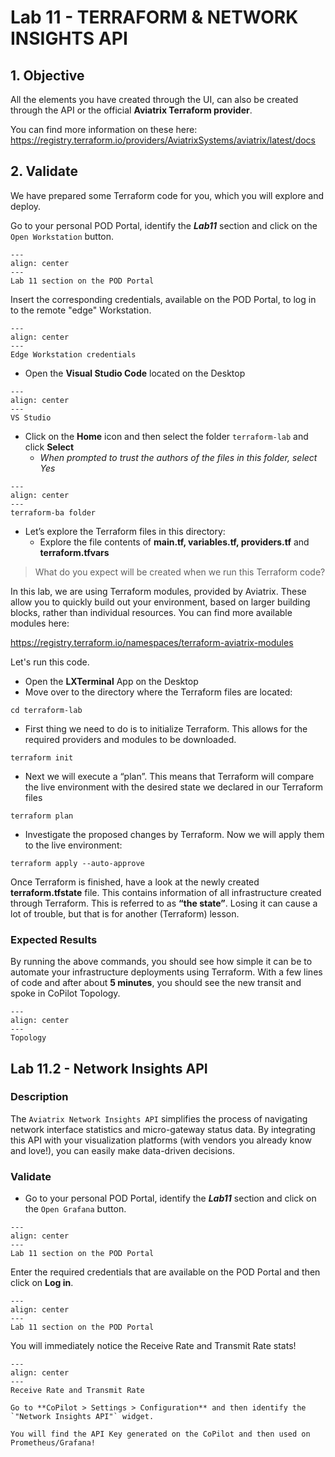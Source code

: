 # Lab 11 - TERRAFORM & NETWORK INSIGHTS API

## 1. Objective

All the elements you have created through the UI, can also be created through the API or the official **Aviatrix Terraform provider**. 

You can find more information on these here:
https://registry.terraform.io/providers/AviatrixSystems/aviatrix/latest/docs

## 2. Validate

We have prepared some Terraform code for you, which you will explore and deploy.

Go to your personal POD Portal, identify the **_Lab11_** section and click on the `Open Workstation` button.

```{figure} images/lab11-edge.png
---
align: center
---
Lab 11 section on the POD Portal
```

Insert the corresponding credentials, available on the POD Portal, to log in to the remote "edge" Workstation.

```{figure} images/lab11-edge2.png
---
align: center
---
Edge Workstation credentials
```

* Open the **Visual Studio Code** located on the Desktop

```{figure} images/lab11-edge3.png
---
align: center
---
VS Studio
```

* Click on the **Home** icon and then select the folder `terraform-lab` and click **Select**
  * _When prompted to trust the authors of the files in this folder, select Yes_

```{figure} images/lab11-edge4.png
---
align: center
---
terraform-ba folder
```

* Let’s explore the Terraform files in this directory:
  * Explore the file contents of **main.tf, variables.tf, providers.tf** and **terraform.tfvars**

> What do you expect will be created when we run this Terraform code?

In this lab, we are using Terraform modules, provided by Aviatrix. These allow you to quickly build out your environment, based on larger building blocks, rather than individual resources. You can find more available modules here:  

https://registry.terraform.io/namespaces/terraform-aviatrix-modules  

Let's run this code.

* Open the **LXTerminal** App on the Desktop
* Move over to the directory where the Terraform files are located:

`cd terraform-lab`

* First thing we need to do is to initialize Terraform. This allows for the required providers and modules to be downloaded.  

`terraform init`

* Next we will execute a “plan”. This means that Terraform will compare the live environment with the desired state we declared in our Terraform files

`terraform plan`

* Investigate the proposed changes by Terraform. Now we will apply them to the live environment:

`terraform apply --auto-approve`

Once Terraform is finished, have a look at the newly created **terraform.tfstate** file. This contains information of all infrastructure created through Terraform. This is referred to as **“the state”**. Losing it can cause a lot of trouble, but that is for another (Terraform) lesson.

### Expected Results

By running the above commands, you should see how simple it can be to automate your infrastructure deployments using Terraform.  With a few lines of code and after about **5 minutes**, you should see the new transit and spoke in CoPilot Topology.  

```{figure} images/lab11-terraform-topology.png
---
align: center
---
Topology
```

## Lab 11.2 - Network Insights API

### Description

The `Aviatrix Network Insights API` simplifies the process of navigating network interface statistics and micro-gateway status data. By integrating this API with your visualization platforms (with vendors you already know and love!), you can easily make data-driven decisions.

### Validate

* Go to your personal POD Portal, identify the **_Lab11_** section and click on the `Open Grafana` button.

```{figure} images/lab11-edge10.png
---
align: center
---
Lab 11 section on the POD Portal
```

Enter the required credentials that are available on the POD Portal and then click on **Log in**.

```{figure} images/lab11-edge20.png
---
align: center
---
Lab 11 section on the POD Portal
```

You will immediately notice the Receive Rate and Transmit Rate stats!

```{figure} images/lab11-edge30.png
---
align: center
---
Receive Rate and Transmit Rate
```

```{caution}
Go to **CoPilot > Settings > Configuration** and then identify the `"Network Insights API"` widget.

You will find the API Key generated on the CoPilot and then used on Prometheus/Grafana!
```
